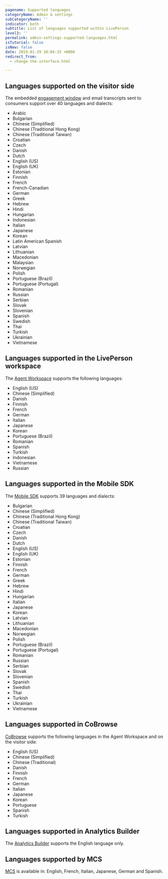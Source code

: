 ```yaml
---
pagename: Supported languages
categoryName: Admin & settings
subCategoryName: ''
indicator: both
subtitle: List of languages supported within LivePerson
level3: ''
permalink: admin-settings-supported-languages.html
isTutorial: false
isNew: false
date: 2019-01-29 10:04:15 +0000
redirect_from:
  - change-the-interface.html

---
```

## Languages supported on the visitor side

The embedded [engagement window](contact-center-management-campaigns-engagement-window.html) and email transcripts sent to consumers support over 40 languages and dialects:

* Arabic
* Bulgarian
* Chinese (Simplified)
* Chinese (Traditional Hong Kong)
* Chinese (Traditional Taiwan)
* Croatian
* Czech
* Danish
* Dutch
* English (US)
* English (UK)
* Estonian
* Finnish
* French
* French-Canadian
* German
* Greek
* Hebrew
* Hindi
* Hungarian
* Indonesian
* Italian
* Japanese
* Korean
* Latin American Spanish
* Latvian
* Lithuanian
* Macedonian
* Malaysian
* Norwegian
* Polish
* Portuguese (Brazil)
* Portuguese (Portugal)
* Romanian
* Russian
* Serbian
* Slovak
* Slovenian
* Spanish
* Swedish
* Thai
* Turkish
* Ukrainian
* Vietnamese

## Languages supported in the LivePerson workspace

The [Agent Workspace](https://knowledge.liveperson.com/agent-manager-workspace-agent-tools-for-messaging-enhanced-agent-workspace-for-messaging-the-enhanced-agent-workspace.html) supports the following languages:

* English (US)
* Chinese (Simplified)
* Danish
* Finnish
* French
* German
* Italian
* Japanese
* Korean
* Portuguese (Brazil)
* Romanian
* Spanish
* Turkish
* Indonesian
* Vietnamese
* Russian

## Languages supported in the Mobile SDK 

The [Mobile SDK](messaging-channels-app-messaging-add-messaging-to-your-mobile-app.html) supports 39 languages and dialects:

* Bulgarian
* Chinese (Simplified)
* Chinese (Traditional Hong Kong)
* Chinese (Traditional Taiwan)
* Croatian
* Czech
* Danish
* Dutch
* English (US)
* English (UK)
* Estonian
* Finnish
* French
* German
* Greek
* Hebrew
* Hindi
* Hungarian
* Italian
* Japanese
* Korean
* Latvian
* Lithuanian
* Macedonian
* Norwegian
* Polish
* Portuguese (Brazil)
* Portuguese (Portugal)
* Romanian
* Russian
* Serbian
* Slovak
* Slovenian
* Spanish
* Swedish
* Thai
* Turkish
* Ukrainian
* Vietnamese

## Languages supported in CoBrowse

[CoBrowse](agent-manager-workspace-agent-tools-for-messaging-cobrowse-for-messaging.html) supports the following languages in the Agent Workspace and on the visitor side:

* English (US)
* Chinese (Simplified)
* Chinese (Traditional)
* Danish
* Finnish
* French
* German
* Italian
* Japanese
* Korean
* Portuguese
* Spanish
* Turkish

## Languages supported in Analytics Builder

The [Analytics Builder](data-reporting-analytics-builder-analytics-builder-overview.html) supports the English language only.

## Languages supported by MCS
[MCS](data-reporting-meaningful-connection-score-(mcs)-meaningful-connection-score-(mcs)-overview.html) is available in: English, French, Italian, Japanese, German and Spanish.
